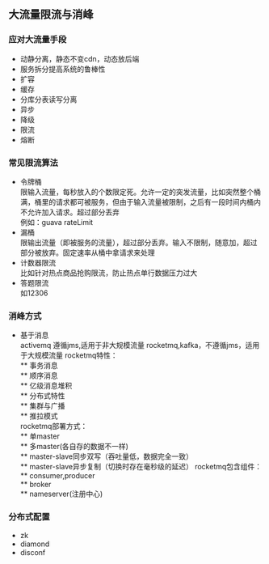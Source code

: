 ## 大流量限流与消峰
### 应对大流量手段
* 动静分离，静态不变cdn，动态放后端
* 服务拆分提高系统的鲁棒性
* 扩容
* 缓存
* 分库分表读写分离
* 异步
* 降级
* 限流
* 熔断
### 常见限流算法
* 令牌桶  
    限输入流量，每秒放入的个数限定死。允许一定的突发流量，比如突然整个桶满，桶里的请求都可被服务，但由于输入流量被限制，之后有一段时间内桶内不允许加入请求。超过部分丢弃  
    例如：guava rateLimit
* 漏桶  
    限输出流量（即被服务的流量），超过部分丢弃。输入不限制，随意加，超过部分被放弃。固定速率从桶中拿请求来处理
* 计数器限流  
    比如针对热点商品抢购限流，防止热点单行数据压力过大
* 答题限流  
    如12306
### 消峰方式
* 基于消息  
    activemq 遵循jms,适用于非大规模流量
    rocketmq,kafka，不遵循jms，适用于大规模流量
    rocketmq特性：  
    **  事务消息  
    **  顺序消息  
    **  亿级消息堆积  
    **  分布式特性  
    **  集群与广播  
    **  推拉模式  
    rocketmq部署方式：  
    **  单master  
    **  多master(各自存的数据不一样)  
    **  master-slave同步双写（吞吐量低，数据完全一致）  
    **  master-slave异步复制（切换时存在毫秒级的延迟） 
    rocketmq包含组件： 
    **  consumer,producer  
    **  broker  
    **  nameserver(注册中心)  
### 分布式配置
*  zk
*  diamond
*  disconf
